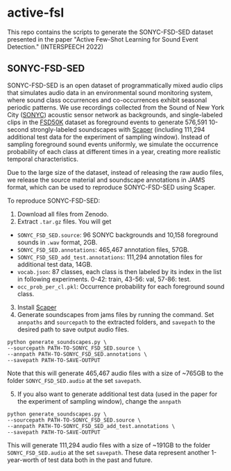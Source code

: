 # active-fsl
This repo contains the scripts to generate the SONYC-FSD-SED dataset presented in the paper "Active Few-Shot Learning for Sound Event Detection." (INTERSPEECH 2022)

## SONYC-FSD-SED
SONYC-FSD-SED is an open dataset of programmatically mixed audio clips that simulates audio data in an environmental sound monitoring system, where sound class occurrences and co-occurrences exhibit seasonal periodic patterns. We use recordings collected from the Sound of New York City ([SONYC](cacm.acm.org/magazines/2019/2/234354-sonyc/fulltext)) acoustic sensor network as backgrounds, and single-labeled clips in the [FSD50K](https://zenodo.org/record/4060432#.YWyLAEbMIWo) dataset as foreground events to generate 576,591 10-second strongly-labeled soundscapes with [Scaper](github.com/justinsalamon/scaper) (including 111,294 additional test data for the experiment of sampling window). Instead of sampling foreground sound events uniformly, we simulate the occurrence probability of each class at different times in a year, creating more realistic temporal characteristics.


Due to the large size of the dataset, instead of releasing the raw audio files, we release the source material and soundscape annotations in JAMS format, which can be used to reproduce SONYC-FSD-SED using Scaper.

To reproduce SONYC-FSD-SED:
1. Download all files from Zenodo.
2. Extract `.tar.gz` files. You will get
- `SONYC_FSD_SED.source`: 96 SONYC backgrounds and 10,158 foreground sounds in `.wav` format, 2GB.
- `SONYC_FSD_SED.annotations`: 465,467 annotation files, 57GB. 
- `SONYC_FSD_SED_add_test.annotations`: 111,294 annotation files for additional test data, 14GB. 
- `vocab.json`: 87 classes, each class is then labeled by its index in the list in following experiments. 0-42: train, 43-56: val, 57-86: test. 
- `occ_prob_per_cl.pkl`: Occurrence probability for each foreground sound class. 

3. Install [Scaper](https://github.com/justinsalamon/scaper)
4. Generate soundscapes from jams files by running the command. Set `annpaths` and `sourcepath` to the extracted folders, and `savepath` to the desired path to save output audio files.
```
python generate_soundscapes.py \
--sourcepath PATH-TO-SONYC_FSD_SED.source \
--annpath PATH-TO-SONYC_FSD_SED.annotations \
--savepath PATH-TO-SAVE-OUTPUT
```
Note that this will generate 465,467 audio files with a size of ~765GB to the folder `SONYC_FSD_SED.audio` at the set `savepath`.

5. If you also want to generate additional test data (used in the paper for the experiment of sampling window), change the `annpath`
```
python generate_soundscapes.py \
--sourcepath PATH-TO-SONYC_FSD_SED.source \
--annpath PATH-TO-SONYC_FSD_SED_add_test.annotations \
--savepath PATH-TO-SAVE-OUTPUT
```
This will generate 111,294 audio files with a size of ~191GB to the folder `SONYC_FSD_SED.audio` at the set `savepath`. These data represent another 1-year-worth of test data both in the past and future. 
